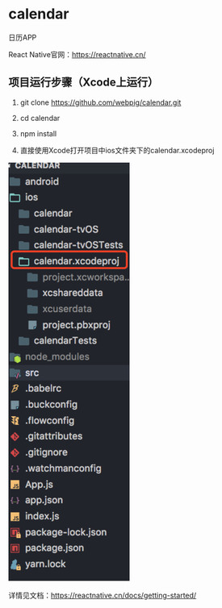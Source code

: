 # calendar
日历APP

React Native官网：https://reactnative.cn/

## 项目运行步骤（Xcode上运行）

1. git clone https://github.com/webpig/calendar.git

2. cd calendar

3. npm install

4. 直接使用Xcode打开项目中ios文件夹下的calendar.xcodeproj

![image](./images/proj.png)

详情见文档：https://reactnative.cn/docs/getting-started/

